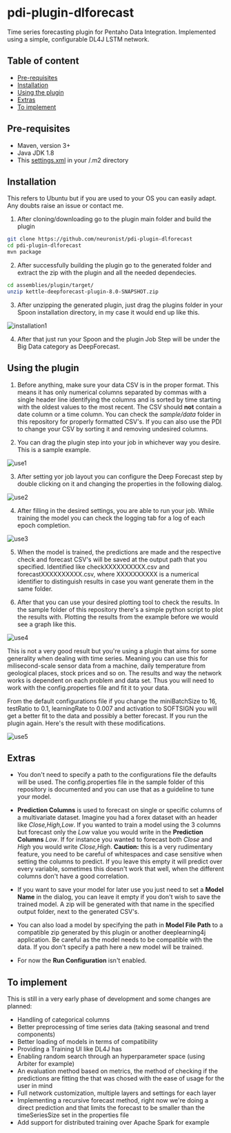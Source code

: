 # pdi-plugin-dlforecast
Time series forecasting plugin for Pentaho Data Integration. Implemented using a simple, configurable DL4J LSTM network.

## Table of content

- [Pre-requisites](#pre-requisites)
- [Installation](#installation)
- [Using the plugin](#using-the-plugin)
- [Extras](#extras)
- [To implement](#to-implement)

## Pre-requisites 
* Maven, version 3+
* Java JDK 1.8
* This [settings.xml](https://github.com/pentaho/maven-parent-poms/blob/master/maven-support-files/settings.xml) 
in your <user-home>/.m2 directory

## Installation
This refers to Ubuntu but if you are used to your OS you can easily adapt. Any doubts raise an issue or contact me.

1. After cloning/downloading go to the plugin main folder and build the plugin
```bash
git clone https://github.com/neuronist/pdi-plugin-dlforecast
cd pdi-plugin-dlforecast
mvn package
```
2. After successfully building the plugin go to the generated folder and extract the zip with the plugin and all the needed dependecies.
```bash
cd assemblies/plugin/target/
unzip kettle-deepforecast-plugin-8.0-SNAPSHOT.zip
```
3. After unzipping the generated plugin, just drag the plugins folder in your Spoon installation directory, in my case it would end up like this.

![installation1](https://user-images.githubusercontent.com/24592596/29178313-16034a38-7de9-11e7-8004-05215482d6de.png)

4. After that just run your Spoon and the plugin Job Step will be under the Big Data category as DeepForecast.

## Using the plugin

1. Before anything, make sure your data CSV is in the proper format. This means it has only numerical columns separated by commas with a single header line identifying the columns and is sorted by time starting with the oldest values to the most recent. The CSV should **not** contain a date column or a time column. You can check the *sample/data* folder in this repository for properly formatted CSV's. If you can also use the PDI to change your CSV by sorting it and removing undesired columns.

2. You can drag the plugin step into your job in whichever way you desire. This is a sample example.

![use1](https://user-images.githubusercontent.com/24592596/29707429-21ef0c66-897d-11e7-9b04-6fec5f8d48c9.png)

3. After setting yor job layout you can configure the Deep Forecast step by double clicking on it and changing the properties in the following dialog.

![use2](https://user-images.githubusercontent.com/24592596/29708070-5ed3e032-897f-11e7-8756-0478ee0e7340.png)

4. After filling in the desired settings, you are able to run your job. While training the model you can check the logging tab for a log of each epoch completion.

![use3](https://user-images.githubusercontent.com/24592596/29708501-b2d1b4a6-8980-11e7-81cc-d08aecdc7595.png)

5. When the model is trained, the predictions are made and the respective check and forecast CSV's will be saved at the output path that you specified. Identified like checkXXXXXXXXXX.csv and forecastXXXXXXXXXX.csv, where XXXXXXXXXX is a numerical identifier to distinguish results in case you want generate them in the same folder.

6. After that you can use your desired plotting tool to check the results. In the sample folder of this repository there's a simple python script to plot the results with. Plotting the results from the example before we would see a graph like this.

![use4](https://user-images.githubusercontent.com/24592596/29708921-619be636-8982-11e7-8f58-34580c0e42d7.png)

This is not a very good result but you're using a plugin that aims for some generality when dealing with time series. Meaning you can use this for milisecond-scale sensor data from a machine, daily temperature from geological places, stock prices and so on. The results and way the network works is dependent on each problem and data set. Thus you will need to work with the config.properties file and fit it to your data. 

From the default configurations file if you change the miniBatchSize to 16, testRatio to 0.1, learningRate to 0.007 and activation to SOFTSIGN you will get a better fit to the data and possibly a better forecast. If you run the plugin again. Here's the result with these modifications.

![use5](https://user-images.githubusercontent.com/24592596/29710620-fad00912-8988-11e7-9643-a280dc6d8cdc.png)

## Extras

* You don't need to specify a path to the configurations file the defaults will be used. The config.properties file in the sample folder of this repository is documented and you can use that as a guideline to tune your model.

* **Prediction Columns** is used to forecast on single or specific columns of a multivariate dataset.
Imagine you had a forex dataset with an header like *Close,High,Low*. If you wanted to train a model using the 3 columns but forecast only the *Low* value you would write in the **Prediction Columns** *Low*. If for instance you wanted to forecast both *Close* and *High* you would write *Close,High*. **Caution:** this is a very rudimentary feature, you need to be careful of whitespaces and case sensitive when setting the columns to predict. If you leave this empty it will predict over every variable, sometimes this doesn't work that well, when the different columns don't have a good correlation.

* If you want to save your model for later use you just need to set a **Model Name** in the dialog, you can leave it empty if you don't wish to save the trained model. A zip will be generated with that name in the specified output folder, next to the generated CSV's.

* You can also load a model by specifying the path in **Model File Path** to a compatible zip generated by this plugin or another deeplearning4j application. Be careful as the model needs to be compatible with the data. If you don't specify a path here a new model will be trained.

* For now the **Run Configuration** isn't enabled.

## To implement

This is still in a very early phase of development and some changes are planned:

* Handling of categorical columns
* Better preprocessing of time series data (taking seasonal and trend components)
* Better loading of models in terms of compatibility
* Providing a Training UI like DL4J has
* Enabling random search through an hyperparameter space (using Arbiter for example)
* An evaluation method based on metrics, the method of checking if the predictions are fitting the that was chosed with the ease of usage for the user in mind
* Full network customization, multiple layers and settings for each layer
* Implementing a recursive forecast method, right now we're doing a direct prediction and that limits the forecast to be smaller than the timeSeriesSize set in the properties file
* Add support for distributed training over Apache Spark for example






